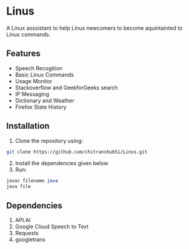 # Linus
A Linux asssistant to help Linux newcomers to become aquintainted to Linux commands.

## Features
 * Speech Recogition
 * Basic Linux Commands
 * Usage Monitor
 * Stackoverflow and GeekforGeeks search
 * IP Messaging
 * Dictionary and Weather
 * Firefox State History
 
## Installation
1) Clone the repository using:
```bash
git clone https://github.com/chitranshu651/Linus.git
```
2) Install the dependencies given below
3)  Run:
```java
javac filename.java
java file
```

## Dependencies
1) API.AI
2) Google Cloud Speech to Text
3) Requests
3) googletrans

